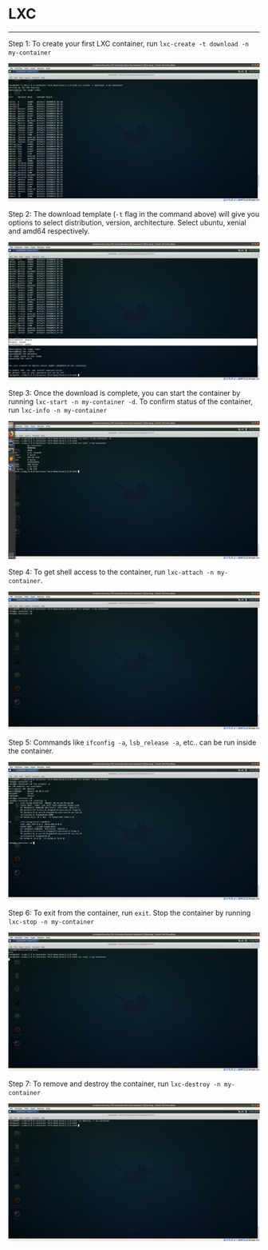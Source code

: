 # LXC

---

Step 1: To create your first LXC container, run `lxc-create -t download -n my-container`

![](img/lxc-1.png)

    
Step 2: The download template (`-t` flag in the command above) will give you options to select distribution, version, architecture. Select ubuntu, xenial and amd64 respectively.

![](img/lxc-2.png)

    
Step 3: Once the download is complete, you can start the container by running `lxc-start -n my-container -d`. To confirm status of the container, run `lxc-info -n my-container`

![](img/lxc-3.png)


Step 4: To get shell access to the container, run `lxc-attach -n my-container`.

![](img/lxc-4.png)

    
Step 5: Commands like `ifconfig -a`, `lsb_release -a`, etc.. can be run inside the container.

![](img/lxc-5.png)

    
Step 6: To exit from the container, run `exit`. Stop the container by running `lxc-stop -n my-container` 

![](img/lxc-6.png)

    
Step 7: To remove and destroy the container, run `lxc-destroy -n my-container`

![](img/lxc-7.png)
